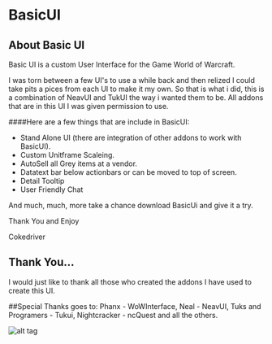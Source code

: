 # BasicUI

## About Basic UI
Basic UI is a custom User Interface for the Game World of Warcraft.

I was torn between a few UI's to use a while back and then relized I could take pits a pices from each UI to make it my own.
So that is what i did, this is a combination of NeavUI and TukUI the way i wanted them to be. 
All addons that are in this UI I was given permission to use.

####Here are a few things that are include in BasicUI:
- Stand Alone UI (there are integration of other addons to work with BasicUI).
- Custom Unitframe Scaleing.
- AutoSell all Grey items at a vendor.
- Datatext bar below actionbars or can be moved to top of screen.
- Detail Tooltip
- User Friendly Chat

And much, much, more take a chance download BasicUi and give it a try.


Thank You and Enjoy

Cokedriver
 
 
## Thank You...
I would just like to thank all those who created the addons I have used to create this UI.

##Special Thanks goes to:
Phanx - WoWInterface, Neal - NeavUI, Tuks and Programers - Tukui, Nightcracker - ncQuest and all the others.

![alt tag](http://imageshack.com/a/img18/955/ani0.png)